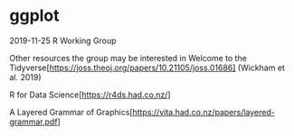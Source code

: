 # ggplot
2019-11-25 R Working Group

Other resources the group may be interested in
Welcome to the Tidyverse[https://joss.theoj.org/papers/10.21105/joss.01686] (Wickham et al. 2019)

R for Data Science[https://r4ds.had.co.nz/]

A Layered Grammar of Graphics[https://vita.had.co.nz/papers/layered-grammar.pdf]
